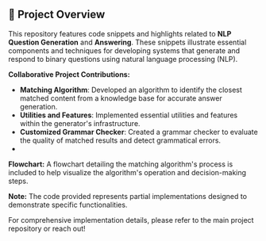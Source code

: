## 📁 Project Overview

This repository features code snippets and highlights related to **NLP Question Generation** and **Answering**. These snippets illustrate essential components and techniques for developing systems that generate and respond to binary questions using natural language processing (NLP).

**Collaborative Project Contributions:**

- **Matching Algorithm**: Developed an algorithm to identify the closest matched content from a knowledge base for accurate answer generation.
- **Utilities and Features**: Implemented essential utilities and features within the generator's infrastructure.
- **Customized Grammar Checker**: Created a grammar checker to evaluate the quality of matched results and detect grammatical errors.
- 
**Flowchart:** A flowchart detailing the matching algorithm's process is included to help visualize the algorithm's operation and decision-making steps.

**Note:** The code provided represents partial implementations designed to demonstrate specific functionalities.

For comprehensive implementation details, please refer to the main project repository or reach out!



